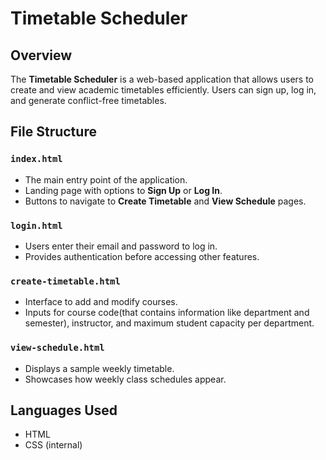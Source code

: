# Timetable Scheduler

## Overview
The **Timetable Scheduler** is a web-based application that allows users to create and view academic timetables efficiently. Users can sign up, log in, and generate conflict-free timetables.

## File Structure

### `index.html`
- The main entry point of the application.
- Landing page with options to **Sign Up** or **Log In**.
- Buttons to navigate to **Create Timetable** and **View Schedule** pages.

### `login.html`
- Users enter their email and password to log in.
- Provides authentication before accessing other features.

### `create-timetable.html`
- Interface to add and modify courses.
- Inputs for course code(that contains information like department and semester), instructor, and maximum student capacity per department.

### `view-schedule.html`
- Displays a sample weekly timetable.
- Showcases how weekly class schedules appear.

## Languages Used
- HTML
- CSS (internal)

